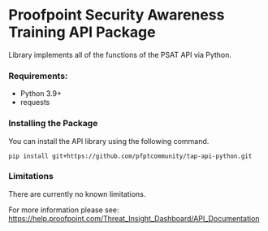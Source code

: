 # Proofpoint Security Awareness Training API Package

Library implements all of the functions of the PSAT API via Python.

### Requirements:

* Python 3.9+
* requests

### Installing the Package

You can install the API library using the following command.

```
pip install git+https://github.com/pfptcommunity/tap-api-python.git
```

### Limitations

There are currently no known limitations.

For more information please see: https://help.proofpoint.com/Threat_Insight_Dashboard/API_Documentation
